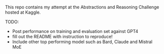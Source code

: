 This repo contains my attempt at the Abstractions and Reasoning Challenge hosted at Kaggle.

TODO:
- Post performance on training and evaluation set against GPT4
- fill out the README with instruction to reproduce!
- Include other top performing model such as Bard, Claude and Mistral MoE
